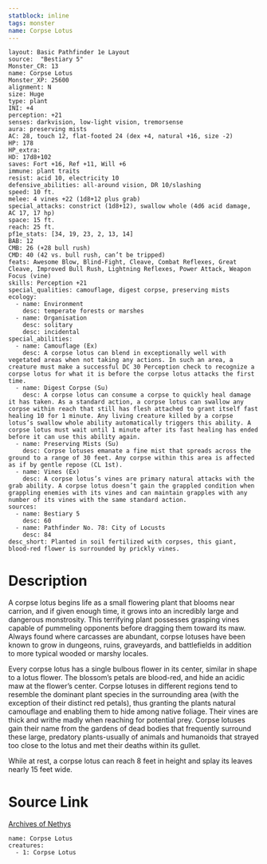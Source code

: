 ```yaml
---
statblock: inline
tags: monster
name: Corpse Lotus
---
```

```statblock
layout: Basic Pathfinder 1e Layout
source:  "Bestiary 5"
Monster_CR: 13
name: Corpse Lotus
Monster_XP: 25600
alignment: N
size: Huge
type: plant
INI: +4
perception: +21
senses: darkvision, low-light vision, tremorsense
aura: preserving mists
AC: 28, touch 12, flat-footed 24 (dex +4, natural +16, size -2)
HP: 178
HP_extra: 
HD: 17d8+102
saves: Fort +16, Ref +11, Will +6
immune: plant traits
resist: acid 10, electricity 10
defensive_abilities: all-around vision, DR 10/slashing
speed: 10 ft.
melee: 4 vines +22 (1d8+12 plus grab)
special_attacks: constrict (1d8+12), swallow whole (4d6 acid damage, AC 17, 17 hp)
space: 15 ft.
reach: 25 ft.
pf1e_stats: [34, 19, 23, 2, 13, 14]
BAB: 12
CMB: 26 (+28 bull rush)
CMD: 40 (42 vs. bull rush, can’t be tripped)
feats: Awesome Blow, Blind-Fight, Cleave, Combat Reflexes, Great Cleave, Improved Bull Rush, Lightning Reflexes, Power Attack, Weapon Focus (vine)
skills: Perception +21
special_qualities: camouflage, digest corpse, preserving mists
ecology:
  - name: Environment
    desc: temperate forests or marshes
  - name: Organisation
    desc: solitary
    desc: incidental
special_abilities:
  - name: Camouflage (Ex)
    desc: A corpse lotus can blend in exceptionally well with vegetated areas when not taking any actions. In such an area, a creature must make a successful DC 30 Perception check to recognize a corpse lotus for what it is before the corpse lotus attacks the first time.
  - name: Digest Corpse (Su)
    desc: A corpse lotus can consume a corpse to quickly heal damage it has taken. As a standard action, a corpse lotus can swallow any corpse within reach that still has flesh attached to grant itself fast healing 10 for 1 minute. Any living creature killed by a corpse lotus’s swallow whole ability automatically triggers this ability. A corpse lotus must wait until 1 minute after its fast healing has ended before it can use this ability again.
  - name: Preserving Mists (Su)
    desc: Corpse lotuses emanate a fine mist that spreads across the ground to a range of 30 feet. Any corpse within this area is affected as if by gentle repose (CL 1st).
  - name: Vines (Ex)
    desc: A corpse lotus’s vines are primary natural attacks with the grab ability. A corpse lotus doesn’t gain the grappled condition when grappling enemies with its vines and can maintain grapples with any number of its vines with the same standard action.
sources:
  - name: Bestiary 5
    desc: 60
  - name: Pathfinder No. 78: City of Locusts
    desc: 84
desc_short: Planted in soil fertilized with corpses, this giant, blood-red flower is surrounded by prickly vines.
```
# Description
A corpse lotus begins life as a small flowering plant that blooms near carrion, and if given enough time, it grows into an incredibly large and dangerous monstrosity. This terrifying plant possesses grasping vines capable of pummeling opponents before dragging them toward its maw. Always found where carcasses are abundant, corpse lotuses have been known to grow in dungeons, ruins, graveyards, and battlefields in addition to more typical wooded or marshy locales.

Every corpse lotus has a single bulbous flower in its center, similar in shape to a lotus flower. The blossom’s petals are blood-red, and hide an acidic maw at the flower’s center. Corpse lotuses in different regions tend to resemble the dominant plant species in the surrounding area (with the exception of their distinct red petals), thus granting the plants natural camouflage and enabling them to hide among native foliage. Their vines are thick and writhe madly when reaching for potential prey. Corpse lotuses gain their name from the gardens of dead bodies that frequently surround these large, predatory plants-usually of animals and humanoids that strayed too close to the lotus and met their deaths within its gullet.

While at rest, a corpse lotus can reach 8 feet in height and splay its leaves nearly 15 feet wide.
# Source Link
[Archives of Nethys](https://aonprd.com/MonsterDisplay.aspx?ItemName=Corpse%20Lotus)
```encounter-table
name: Corpse Lotus
creatures:
  - 1: Corpse Lotus
```
